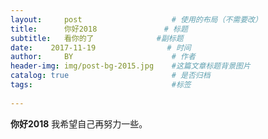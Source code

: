 ```yaml
---
layout:     post                    # 使用的布局（不需要改）
title:      你好2018               # 标题 
subtitle:   看你的了			  #副标题
date:    2017-11-19                # 时间
author:     BY                      # 作者
header-img: img/post-bg-2015.jpg    #这篇文章标题背景图片
catalog: true                       # 是否归档
tags:                               #标签
   
---
```


**你好2018**
我希望自己再努力一些。